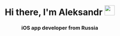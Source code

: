 
<h1 align="center">Hi there, I'm Aleksandr</a> 
<img src="https://github.com/blackcater/blackcater/raw/main/images/Hi.gif" height="32"/></h1>
<h3 align="center">iOS app developer from Russia</h3>




<!--


[![codewars](https://www.codewars.com/users/username/badges/small)](https://www.codewars.com/users/etozhesokoloff) 

[![trophy](https://github-profile-trophy.vercel.app/?username=S0koloff&theme=onedark)](https://github.com/ryo-ma/github-profile-trophy)

**S0koloff/S0koloff** is a ✨ _special_ ✨ repository because its `README.md` (this file) appears on your GitHub profile.

Here are some ideas to get you started:

- 🔭 I’m currently working on ...
- 🌱 I’m currently learning ...
- 👯 I’m looking to collaborate on ...
- 🤔 I’m looking for help with ...
- 💬 Ask me about ...
- 📫 How to reach me: ...
- 😄 Pronouns: ...
- ⚡ Fun fact: ...
-->
